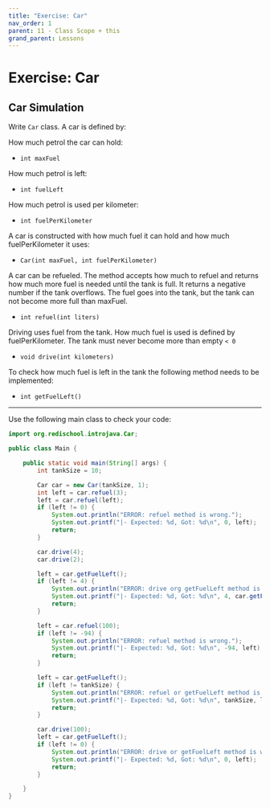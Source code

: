 ```yaml
---
title: "Exercise: Car"
nav_order: 1
parent: 11 - Class Scope + this
grand_parent: Lessons
---
```


# Exercise: Car

## Car Simulation

Write `Car` class.
A car is defined by:

How much petrol the car can hold:
- `int maxFuel`

How much petrol is left:
- `int fuelLeft`

How much petrol is used per kilometer:
- `int fuelPerKilometer`

A car is constructed with how much fuel it can hold and how much fuelPerKilometer it uses:
- `Car(int maxFuel, int fuelPerKilometer)`

A car can be refueled. The method accepts how much to refuel and returns how much more fuel is needed until the tank is full.
It returns a negative number if the tank overflows.
The fuel goes into the tank, but the tank can not become more full than maxFuel.
- `int refuel(int liters)`

Driving uses fuel from the tank. How much fuel is used is defined by fuelPerKilometer.
The tank must never become more than empty `< 0`
- `void drive(int kilometers)`

To check how much fuel is left in the tank the following method needs to be implemented:
- `int getFuelLeft()`

-----

Use the following main class to check your code:

```java
import org.redischool.introjava.Car;

public class Main {

    public static void main(String[] args) {
        int tankSize = 10;

        Car car = new Car(tankSize, 1);
        int left = car.refuel(3);
        left = car.refuel(left);
        if (left != 0) {
            System.out.println("ERROR: refuel method is wrong.");
            System.out.printf("|- Expected: %d, Got: %d\n", 0, left);
            return;
        }

        car.drive(4);
        car.drive(2);

        left = car.getFuelLeft();
        if (left != 4) {
            System.out.println("ERROR: drive org getFuelLeft method is wrong.");
            System.out.printf("|- Expected: %d, Got: %d\n", 4, car.getFuelLeft());
            return;
        }

        left = car.refuel(100);
        if (left != -94) {
            System.out.println("ERROR: refuel method is wrong.");
            System.out.printf("|- Expected: %d, Got: %d\n", -94, left);
            return;
        }

        left = car.getFuelLeft();
        if (left != tankSize) {
            System.out.println("ERROR: refuel or getFuelLeft method is wrong.");
            System.out.printf("|- Expected: %d, Got: %d\n", tankSize, left);
            return;
        }

        car.drive(100);
        left = car.getFuelLeft();
        if (left != 0) {
            System.out.println("ERROR: drive or getFuelLeft method is wrong.");
            System.out.printf("|- Expected: %d, Got: %d\n", 0, left);
            return;
        }

    }
}
```
